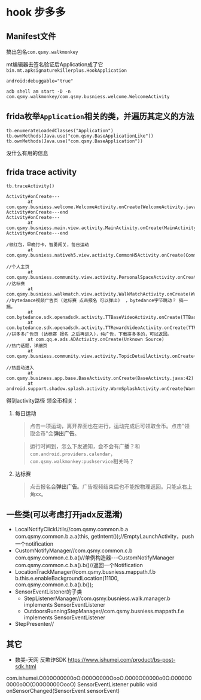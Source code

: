 # hook 步多多

## Manifest文件

搞出包名`com.qsmy.walkmonkey`

mt编辑器去签名验证后Application成了它
`bin.mt.apksignaturekillerplus.HookApplication`

`android:debuggable="true"`

`adb shell am start -D -n com.qsmy.walkmonkey/com.qsmy.busniess.welcome.WelcomeActivity`


## frida枚举`Application`相关的类，并遍历其定义的方法

```
tb.enumerateLoadedClasses("Application")
tb.ownMethods(Java.use("com.qsmy.BaseApplicationLike"))
tb.ownMethods(Java.use("com.qsmy.BaseApplication"))
```
没什么有用的信息
## frida trace activity

```
tb.traceActivity()
```
```
Activity#onCreate---
        at com.qsmy.busniess.welcome.WelcomeActivity.onCreate(WelcomeActivity.java:29)
Activity#onCreate---end
Activity#onCreate---
        at com.qsmy.busniess.main.view.activity.MainActivity.onCreate(MainActivity.java:119)
Activity#onCreate---end

/领红包，早晚打卡，智勇闯关，每日运动
        at com.qsmy.busniess.nativeh5.view.activity.CommonH5Activity.onCreate(CommonH5Activity.java:78)

//个人主页
        at com.qsmy.busniess.community.view.activity.PersonalSpaceActivity.onCreate(PersonalSpaceActivity.java:140)
//达标赛
        at com.qsmy.busniess.walkmatch.view.activity.WalkMatchActivity.onCreate(WalkMatchActivity.java:197)
//bytedance视频广告页 (达标赛 点击报名 可以弹出)  ，bytedance字节跳动？ 搞一搞。
        at com.bytedance.sdk.openadsdk.activity.TTBaseVideoActivity.onCreate(TTBaseVideoActivity.java:249)
        at com.bytedance.sdk.openadsdk.activity.TTRewardVideoActivity.onCreate(TTRewardVideoActivity.java:72)
//拼多多广告页 (达标赛 报名 之后再进入)，纯广告，下载拼多多的，可以返回。
        at com.qq.e.ads.ADActivity.onCreate(Unknown Source)
//热门话题，详细页        
        at com.qsmy.busniess.community.view.activity.TopicDetailActivity.onCreate(TopicDetailActivity.java:131)

//热启动进入
        at com.qsmy.business.app.base.BaseActivity.onCreate(BaseActivity.java:42)
        at android.support.shadow.splash.activity.WarmSplashActivity.onCreate(WarmSplashActivity.java:27)
```
得到activity路径
领金币相关：
1. 每日运动
    >点击一项运动，离开界面也在进行，运动完成后可领取金币。点击"领取金币"会**弹出广告**。

    >运行时间到，怎么下发通知，会不会有广播？和`com.android.providers.calendar`， `com.qsmy.walkmonkey:pushservice`相关吗？

1. 达标赛
    >点击报名会**弹出广告**。广告视频结束后也不能按物理返回。只能点右上角xx。







## 一些类(可以考虑打开jadx反混淆)
- LocalNotifyClickUtils//com.qsmy.common.b.a
com.qsmy.common.b.a.a(this, getIntent());//EmptyLaunchActivity，push一个notification
- CustomNotifyManager//com.qsmy.common.c.b
com.qsmy.common.c.b.a()//单例构造器---CustomNotifyManager
com.qsmy.common.c.b.a().b()//返回一个Notification
- LocationTrackManager//com.qsmy.busniess.mappath.f.b
b.this.e.enableBackgroundLocation(11100, com.qsmy.common.c.b.a().b());
- SensorEventListener的子类
  - StepListenerManager//com.qsmy.busniess.walk.manager.b implements SensorEventListener
  - OutdoorsRunningStepManager//com.qsmy.busniess.mappath.f.e implements SensorEventListener
- StepPresenter//







## 其它
- 数美-天网 反欺诈SDK
https://www.ishumei.com/product/bs-post-sdk.html

com.ishumei.O000O00000oO.O00O0000OooO.O000O00000o0O.O000O00000o0O(O00O0000OooO)
 SensorEventListener
 public void onSensorChanged(SensorEvent sensorEvent)





